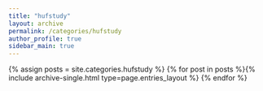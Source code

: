 ```yaml
---
title: "hufstudy"
layout: archive
permalink: /categories/hufstudy
author_profile: true
sidebar_main: true
---
```


{% assign posts = site.categories.hufstudy %}
{% for post in posts %}{% include archive-single.html type=page.entries_layout %} {% endfor %}
